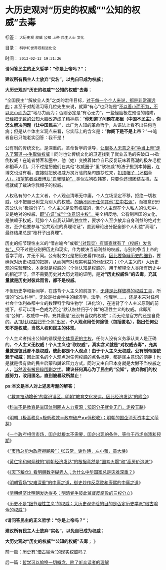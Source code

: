 # 大历史观对“历史的权威”“公知的权威”去毒

标签： `大历史观` `权威` `公知` `上帝` `民主人士` `文化` 

目录： `科学和世界观和进化论`

时间： `2013-02-13 19:31:26`

**请问答民主的正义哲学：“你是上帝吗？”**；

**建议所有民主人士放弃“实名”，以免自已成为权威**；

**大历史观对“历史的权威”“公知的权威”去毒**；

“全国民主”“解放全人类”之类的宏伟目标，[对于每一个个人来说，都是非常遥远的](../../../2010/2/26/中国的民主只不过就是从自已做起，从现在做起.md)；甚至于对胡温习等几位先生来说，就算“有心”也只能是“[不以善小而不为，不以恶小而为之](../../../2009/7/9/勿因善小而不为，勿因恶小而为之.md)”地尽力而为；否则必定是“有心无力”。一些怪胎极左预设的陷阱，[已经把无数的公知大脑改造成了精神病](../../../2009/10/7/极左是一种传染性精神病.md)：“**你知道了问题在那里（中国不民主），你怎么解决问题（让中国民主**）”，此广为人知的革命哲学，从语法上看不出任何毛病；但是从个体主义观点来看，它实际上的含义是：“**你阁下是不是上帝**？”——>笔者自已只能老实回答：我不是！

公有制的传统文化，是深重的。革命哲学的诱导，[让很多人无意之中“争当上帝”走入了邪道——>争取做权威](../../../2012/5/12/个人主义者不会成为权威、粉丝或炮灰.md)！同时也让传统文化的卫道找到了就业五毛的突破口——>砍倒权威！在笔者博客私圈中，他（她）变换着体位自已反复玩味着高潮的极左毛棍和稻草人们，只不过是把他们在其他“权威圈子”里“砍权威”的法子搬到本博圈，连博文也没有看，直接就把砍权威万灵万验的条句照抄过来，[扣顶帽子（坏稻草人），指望笔者或者博友“自我辩护”，](../../../2009/7/27/实用主义的现代愚民制造业.md)类似左狗砍韩寒，只要你还想团结左棍，左棍就成了裁决你我帽子的权威。

人权私有的个人主义者，个人观点清晰无中庸，个人立场坚定不移，拒绝一切权威，也不把自已树立为别人的权威。[的确不同于任何其他“左中右派”](../../../2012/2/6/预设公有制革命前提的“左与右”和个人主义异端.md)，而被意识形态公认为“极端分子”。个人主义是没有权威的，但个人主观在个人私人的认知中，又是绝对的权威，[即“心证”或“个体意识主权”。](../../../2011/3/2/个体意识主权不是信仰：你的意识，不是别人的意识.md)完全相反地，公有制帝国的文化，是依赖于权威，贬抑个人自我认知的独立性，要求个人至少放弃自身利益的绝对主权，至少也要参与“公共观点的真理论证”，直到辩论出分配全部个人利益“真理”，最终结果总是“枪杆子出真理”。

历史的细节理性主义的“借古喻今”或者[“（对现实）有调查就有了（权威）发言权”，](../../../2012/8/23/细节理性主义的自导自演.md)只不过是分别把历史和现实，作为裁决当前利益的权威，与别的争当上帝的哲学手段，并无不同。公有制文化是把历史看作权威，[因此要争辩历史的细节](../../../2010/4/13/历史的细考权威没有“更权威”的发言权.md)，要确保对历史权威的把握，从而拥有对现实利益的分配权力；（个人主义的）大历史观的先验理论，本身就是权威的（个体认知是权威的，用于解释全人类所有历史中的相近环节，但不需要历史对大历史观的证明，是**对“历史权威性”的去毒，充其量就是历史对彼此而言，都不是权威**。

不但历史学和新闻学，在违背个人主义的前提下，[无非是此样彼样的权威工具](../../../2012/8/23/大学无书！拒绝细节理性主义！.md)，所谓的“公认科学”，无论是社会学中的经济学，法学，伦理学……，还是本来对任何社会个体利益都中立的数理科学和生物学（进化论），在违背了个人主义原则的前提下，都可以清一色成为否定“默认权益归于个体”的理性主义的权威。此即所谓“公知”，权威中一种，充其量是“还没有当权的权威”；而无论是官方的还是自费的。[从“默认权益归于个体”出发](../../../2010/1/21/人权是价值判断的原子单位.md)，**个人观点用任何途径（包括匿名），指出任何公知不是权威，当然人权和民主的体现**。

个人主义者指出公知的错误是[个体意识的主权](../../../2011/2/28/“独立的意识主权”相当于生物体的“免疫功能”.md)，任何人没有义务承认某人是正确的。**个人主义无权威！个人主义也“砍权威”，真实含义就是“对权威去毒”，充其量就是彼此都不是权威，彼此都是个人观点**！**由于个人主义无权威，公有制帝国依赖于权威**；因此匿名的个人观点对任何权威的点名批评，都是民主意识的萌芽！也是就是很有效的民主启蒙和舆论压力方式。同时又由自已本身就是大懒不当权威之人，[当然没有被民粹围剿之忧](../../../2012/2/8/个人主义眼中的革命分子和不革命的韩寒.md)。**建议任何真心为了民主的“公知”，放弃你们的权威努力，改用匿名，直到被暴政所禁止**！

**ps:本文是本人对上述思考题的解答**；

《[“教育拉动增长”的常识误区，明朝“教育文化发达，因此经济发达”的附会](../../../2013/2/11/科举不是教育,“教育拉动增长”的常识误区.md)》

《[科举不是教育是举国体制圈占人力资源；知识分子就业无门，走投无路](../../../2013/2/11/科举不是教育,举国体制导致知识分子就业无门，走投无路；.md)》

《[明朝（极高税负×极低税效＝政府破产≠≠低税收）；明朝的国企消灭资本主义萌芽](../../../2013/2/11/明朝（极高税负×极低税效＝政府破产≠≠低税收）；.md)》

《[一个政府相信市场，国企就根本不需要，国企出现的条件，等价于市场崩溃和预期](../../../2013/2/11/国企与市场势不两立！明朝政府相信市场，就不需要国企！.md)》

《[“市场总能为政府擦屁股”；张五常，谢作诗，左小蕾，童大焕](../../../2013/2/12/“市场总能擦屁股”之“要死！老百姓先死”.md)》

《[黄仁宇和何炳棣的“明朝经济发达”的根据竟然是“国考火爆”和“高房价泡沫”](../../../2013/2/12/“明朝经济发达”的根据“科举繁荣”和“高房价”.md)》

《[《天下粮仓》看明朝数字糊弄人；为什么中华国家总是灾难深重？](../../../2013/2/12/《天下粮仓》看明朝数字糊弄人的“灾难深重”.md)》

《[明朝官场“灾难深重”的中庸之道，御史炒作反腐败和康熙的中庸之道](../../../2013/2/12/明朝“灾难深重”，康熙的中庸之道，雍正的抄家追还.md)》

《[清朝经济比明朝发达得多；明清党争彼此监督反腐败的三权分立](../../../2013/2/13/清朝经济比明朝发达得多，明清党争彼此监督的三权分立.md)》

《[历史不是“细节理性主义”的权威；大历史观先验的目的是否定历史学派“借古喻今的权威”](../../../2013/2/13/历史有“借古喻今”的现实权威吗？.md)》

《**请问答民主的正义哲学：“你是上帝吗？”**；

**建议所有民主人士放弃“实名”，以免自已成为权威**；

**大历史观对“历史的权威”“公知的权威”去毒**； 》



前一篇：[历史有“借古喻今”的现实权威吗？](../../../2013/2/13/历史有“借古喻今”的现实权威吗？.md)

后一篇：[哲学可以偷换一切概念，除了听众读者的理解](../../../2013/2/13/哲学可以偷换一切概念，除了听众读者的理解.md)
